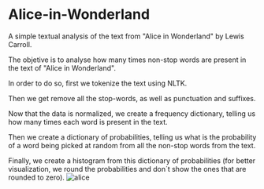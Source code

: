# Alice-in-Wonderland
A simple textual analysis of the text from "Alice in Wonderland" by Lewis Carroll.

The objetive is to analyse how many times non-stop words are present in the text of "Alice in Wonderland".

In order to do so, first we tokenize the text using NLTK.

Then we get remove all the stop-words, as well as punctuation and suffixes.

Now that the data is normalized, we create a frequency dictionary, telling us how many times each word is present in the text.

Then we create a dictionary of probabilities, telling us what is the probability of a word being picked at random from all the non-stop words from the text.

Finally, we create a histogram from this dictionary of probabilities (for better visualization, we round the probabilities and don´t show the ones that are rounded to zero).
![alice](https://user-images.githubusercontent.com/112963325/197396369-ce5eaa41-b024-4af2-b258-4368d51f8f7e.png)
